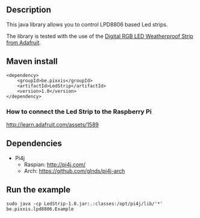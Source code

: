 
## Description

This java library allows you to control LPD8806 based Led strips.

The library is tested with the use of the [Digital RGB LED Weatherproof Strip from Adafruit](http://www.adafruit.com/products/306).

## Maven install

	<dependency>
    	<groupId>be.pixxis</groupId>
        <artifactId>LedStrip</artifactId>
        <version>1.0</version>
    </dependency>


### How to connect the Led Strip to the Raspberry Pi

http://learn.adafruit.com/assets/1589


## Dependencies

- Pi4j
	- Raspian: http://pi4j.com/
	- Arch: https://github.com/glnds/pi4j-arch
	
## Run the example

	sudo java -cp LedStrip-1.0.jar:.:classes:/opt/pi4j/lib/'*' be.pixxis.lpd8806.Example

	
